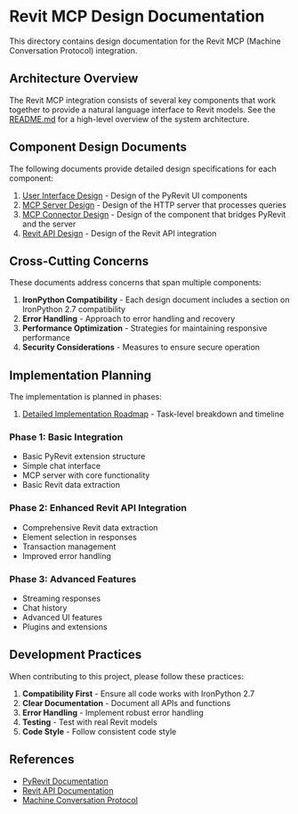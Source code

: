 # Revit MCP Design Documentation

This directory contains design documentation for the Revit MCP (Machine Conversation Protocol) integration.

## Architecture Overview

The Revit MCP integration consists of several key components that work together to provide a natural language interface to Revit models. See the [README.md](../README.md) for a high-level overview of the system architecture.

## Component Design Documents

The following documents provide detailed design specifications for each component:

1. [User Interface Design](ui_design.md) - Design of the PyRevit UI components
2. [MCP Server Design](mcp_server_design.md) - Design of the HTTP server that processes queries
3. [MCP Connector Design](mcp_connector_design.md) - Design of the component that bridges PyRevit and the server
4. [Revit API Design](revit_api_design.md) - Design of the Revit API integration

## Cross-Cutting Concerns

These documents address concerns that span multiple components:

1. **IronPython Compatibility** - Each design document includes a section on IronPython 2.7 compatibility
2. **Error Handling** - Approach to error handling and recovery
3. **Performance Optimization** - Strategies for maintaining responsive performance
4. **Security Considerations** - Measures to ensure secure operation

## Implementation Planning

The implementation is planned in phases:

1. [Detailed Implementation Roadmap](implementation_roadmap.md) - Task-level breakdown and timeline

### Phase 1: Basic Integration

- Basic PyRevit extension structure
- Simple chat interface
- MCP server with core functionality
- Basic Revit data extraction

### Phase 2: Enhanced Revit API Integration

- Comprehensive Revit data extraction
- Element selection in responses
- Transaction management
- Improved error handling

### Phase 3: Advanced Features

- Streaming responses
- Chat history
- Advanced UI features
- Plugins and extensions

## Development Practices

When contributing to this project, please follow these practices:

1. **Compatibility First** - Ensure all code works with IronPython 2.7
2. **Clear Documentation** - Document all APIs and functions
3. **Error Handling** - Implement robust error handling
4. **Testing** - Test with real Revit models
5. **Code Style** - Follow consistent code style

## References

- [PyRevit Documentation](https://www.notion.so/pyRevit-bd907d6292ed4ce997c46e84b6ef67a0)
- [Revit API Documentation](https://www.revitapidocs.com/)
- [Machine Conversation Protocol](https://github.com/Anthropic/anthropic-cookbook/tree/main/machine-conversation-protocol) 